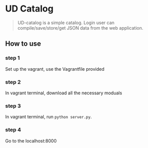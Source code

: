 # UD Catalog
>UD-catalog is a simple catalog. Login user can compile/save/store/get JSON data from the web application.
## How to use
### step 1
  Set up the vagrant, use the Vagrantfile provided
### step 2
  In vagrant terminal, download all the necessary moduals
### step 3
In vagrant terminal, run `python server.py`.
### step 4
Go to the localhost:8000

